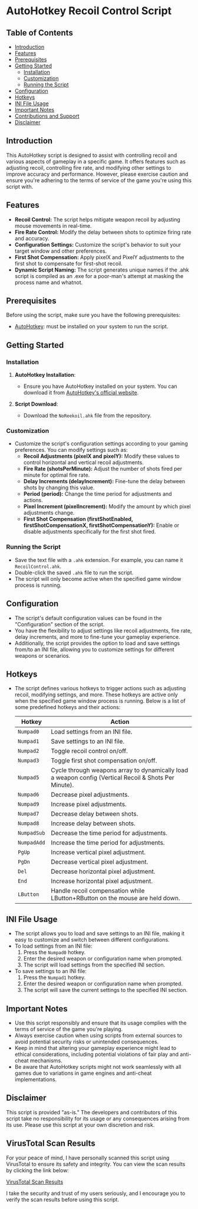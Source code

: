 # AutoHotkey Recoil Control Script

## Table of Contents
- [Introduction](#introduction)
- [Features](#features)
- [Prerequisites](#prerequisites)
- [Getting Started](#getting-started)
  - [Installation](#installation)
  - [Customization](#customization)
  - [Running the Script](#running-the-script)
- [Configuration](#configuration)
- [Hotkeys](#hotkeys)
- [INI File Usage](#ini-file-usage)
- [Important Notes](#important-notes)
- [Contributions and Support](#contributions-and-support)
- [Disclaimer](#disclaimer)

## Introduction

This AutoHotkey script is designed to assist with controlling recoil and various aspects of gameplay in a specific game. It offers features such as adjusting recoil, controlling fire rate, and modifying other settings to improve accuracy and performance. However, please exercise caution and ensure you're adhering to the terms of service of the game you're using this script with.

## Features

- **Recoil Control:** The script helps mitigate weapon recoil by adjusting mouse movements in real-time.
- **Fire Rate Control:** Modify the delay between shots to optimize firing rate and accuracy.
- **Configuration Settings:** Customize the script's behavior to suit your target window and other preferences.
- **First Shot Compensation:** Apply pixelX and PixelY adjustments to the first shot to compensate for first-shot recoil.
- **Dynamic Script Naming:** The script generates unique names if the .ahk script is compiled as an .exe for a poor-man's attempt at masking the process name and whatnot.

## Prerequisites

Before using the script, make sure you have the following prerequisites:

- [AutoHotkey](https://www.autohotkey.com/download/): must be installed on your system to run the script.

## Getting Started

### Installation

1. **AutoHotkey Installation**:
   - Ensure you have AutoHotkey installed on your system. You can download it from [AutoHotkey's official website](https://www.autohotkey.com/download).
   
2. **Script Download**:
   - Download the `NoReekoil.ahk` file from the repository.

### Customization

- Customize the script's configuration settings according to your gaming preferences. You can modify settings such as:
  - **Recoil Adjustments (pixelX and pixelY):** Modify these values to control horizontal and vertical recoil adjustments.
  - **Fire Rate (shotsPerMinute):** Adjust the number of shots fired per minute for optimal fire rate.
  - **Delay Increments (delayIncrement):** Fine-tune the delay between shots by changing this value.
  - **Period (period):** Change the time period for adjustments and actions.
  - **Pixel Increment (pixelIncrement):** Modify the amount by which pixel adjustments change.
  - **First Shot Compensation (firstShotEnabled, firstShotCompensationX, firstShotCompensationY):** Enable or disable adjustments specifically for the first shot fired.

### Running the Script

- Save the text file with a `.ahk` extension. For example, you can name it `RecoilControl.ahk`.
- Double-click the saved `.ahk` file to run the script.
- The script will only become active when the specified game window process is running.

## Configuration

- The script's default configuration values can be found in the "Configuration" section of the script.
- You have the flexibility to adjust settings like recoil adjustments, fire rate, delay increments, and more to fine-tune your gameplay experience.
- Additionally, the script provides the option to load and save settings from/to an INI file, allowing you to customize settings for different weapons or scenarios.

## Hotkeys

- The script defines various hotkeys to trigger actions such as adjusting recoil, modifying settings, and more. These hotkeys are active only when the specified game window process is running. Below is a list of some predefined hotkeys and their actions:

  | Hotkey | Action |
  |--------|--------|
  | `Numpad0` | Load settings from an INI file. |
  | `Numpad1` | Save settings to an INI file. |
  | `Numpad2` | Toggle recoil control on/off. |
  | `Numpad3` | Toggle first shot compensation on/off. |
  | `Numpad5` | Cycle through weapons array to dynamically load a weapon config (Vertical Recoil & Shots Per Minute). |
  | `Numpad6` | Decrease pixel adjustments. |
  | `Numpad9` | Increase pixel adjustments. |
  | `Numpad7` | Decrease delay between shots. |
  | `Numpad8` | Increase delay between shots. |
  | `NumpadSub` | Decrease the time period for adjustments. |
  | `NumpadAdd` | Increase the time period for adjustments. |
  | `PgUp` | Increase vertical pixel adjustment. |
  | `PgDn` | Decrease vertical pixel adjustment. |
  | `Del` | Decrease horizontal pixel adjustment. |
  | `End` | Increase horizontal pixel adjustment. |
  | `LButton` | Handle recoil compensation while LButton+RButton on the mouse are held down. |

## INI File Usage

- The script allows you to load and save settings to an INI file, making it easy to customize and switch between different configurations.
- To load settings from an INI file:
   1. Press the `Numpad0` hotkey.
    2. Enter the desired weapon or configuration name when prompted.
    3. The script will load settings from the specified INI section.
- To save settings to an INI file:
    1. Press the `Numpad1` hotkey.
    2. Enter the desired weapon or configuration name when prompted.
    3. The script will save the current settings to the specified INI section.

## Important Notes

- Use this script responsibly and ensure that its usage complies with the terms of service of the game you're playing.
- Always exercise caution when using scripts from external sources to avoid potential security risks or unintended consequences.
- Keep in mind that altering your gameplay experience might lead to ethical considerations, including potential violations of fair play and anti-cheat mechanisms.
- Be aware that AutoHotkey scripts might not work seamlessly with all games due to variations in game engines and anti-cheat implementations.

## Disclaimer

This script is provided "as-is." The developers and contributors of this script take no responsibility for its usage or any consequences arising from its use. Please use this script at your own discretion and risk.

## VirusTotal Scan Results

For your peace of mind, I have personally scanned this script using VirusTotal to ensure its safety and integrity. You can view the scan results by clicking the link below:

[VirusTotal Scan Results](https://www.virustotal.com/gui/file/cff1bcce92c7e050e5b120056a032dbac2af0f937e2636f53d46f780eaf2ba0f?nocache=1)

I take the security and trust of my users seriously, and I encourage you to verify the scan results before using this script.
